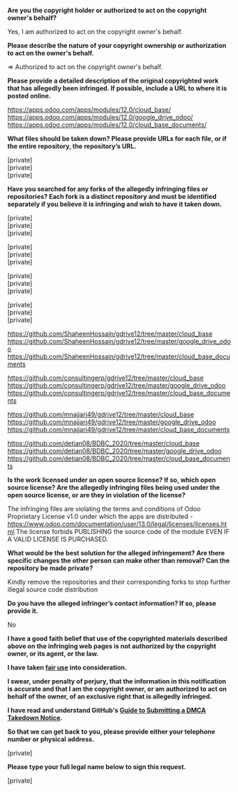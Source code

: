**Are you the copyright holder or authorized to act on the copyright owner's behalf?**

Yes, I am authorized to act on the copyright owner's behalf.

**Please describe the nature of your copyright ownership or authorization to act on the owner's behalf.**

=> Authorized to act on the copyright owner's behalf.

**Please provide a detailed description of the original copyrighted work that has allegedly been infringed. If possible, include a URL to where it is posted online.**

https://apps.odoo.com/apps/modules/12.0/cloud_base/  
https://apps.odoo.com/apps/modules/12.0/google_drive_odoo/  
https://apps.odoo.com/apps/modules/12.0/cloud_base_documents/

**What files should be taken down? Please provide URLs for each file, or if the entire repository, the repository’s URL.**

[private]  
[private]  
[private]

**Have you searched for any forks of the allegedly infringing files or repositories? Each fork is a distinct repository and must be identified separately if you believe it is infringing and wish to have it taken down.**

[private]  
[private]  
[private]

[private]  
[private]  
[private]

[private]  
[private]  
[private]

[private]  
[private]  
[private]

https://github.com/ShaheenHossain/gdrive12/tree/master/cloud_base
https://github.com/ShaheenHossain/gdrive12/tree/master/google_drive_odoo
https://github.com/ShaheenHossain/gdrive12/tree/master/cloud_base_documents

https://github.com/consultingerp/gdrive12/tree/master/cloud_base
https://github.com/consultingerp/gdrive12/tree/master/google_drive_odoo
https://github.com/consultingerp/gdrive12/tree/master/cloud_base_documents

https://github.com/mnajjari49/gdrive12/tree/master/cloud_base
https://github.com/mnajjari49/gdrive12/tree/master/google_drive_odoo
https://github.com/mnajjari49/gdrive12/tree/master/cloud_base_documents

https://github.com/detian08/BDBC_2020/tree/master/cloud_base
https://github.com/detian08/BDBC_2020/tree/master/google_drive_odoo
https://github.com/detian08/BDBC_2020/tree/master/cloud_base_documents

**Is the work licensed under an open source license? If so, which open source license? Are the allegedly infringing files being used under the open source license, or are they in violation of the license?**

The infringing files are violating the terms and conditions of Odoo Proprietary License v1.0 under which the apps are distributed - https://www.odoo.com/documentation/user/13.0/legal/licenses/licenses.html
The license forbids PUBLISHING the source code of the module EVEN IF A VALID LICENSE IS PURCHASED.

**What would be the best solution for the alleged infringement? Are there specific changes the other person can make other than removal? Can the repository be made private?**

Kindly remove the repositories and their corresponding forks to stop further illegal source code distribution

**Do you have the alleged infringer’s contact information? If so, please provide it.**

No

**I have a good faith belief that use of the copyrighted materials described above on the infringing web pages is not authorized by the copyright owner, or its agent, or the law.**

**I have taken <a href="https://www.lumendatabase.org/topics/22">fair use</a> into consideration.**

**I swear, under penalty of perjury, that the information in this notification is accurate and that I am the copyright owner, or am authorized to act on behalf of the owner, of an exclusive right that is allegedly infringed.**

**I have read and understand GitHub's <a href="https://docs.github.com/articles/guide-to-submitting-a-dmca-takedown-notice/">Guide to Submitting a DMCA Takedown Notice</a>.**

**So that we can get back to you, please provide either your telephone number or physical address.**

[private]

**Please type your full legal name below to sign this request.**

[private]
